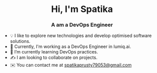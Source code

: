  
<h1 align="center" color="blue">Hi, I'm Spatika</h1>
<h3 align="center" color="blue">A am a DevOps Engineer</h3>


- 💡  I like to explore new technologies and develop optimised software solutions.
- 🔭  Currently, I'm working as a DevOps Engineer in lumiq.ai.
- 🌱 I’m currently learning DevOps practices.
- ✍️  I am looking to collaborate on projects.
- ✉️  You can contact me at spatikaprusty79053@gmail.com
